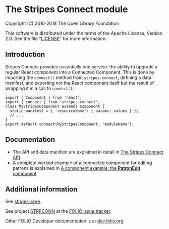 # The Stripes Connect module

Copyright (C) 2016-2018 The Open Library Foundation

This software is distributed under the terms of the Apache License,
Version 2.0. See the file "[LICENSE](LICENSE)" for more information.

## Introduction

Stripes Connect provides essentially one service: the ability to
upgrade a regular React component into a Connected Component. This is
done by importing the `connect()` method from `stripes-connect`,
defining a data manifest, and exporting not the React component itself
but the result of wrapping it in a call to `connect()`:

```
import { Component } from 'react';
import { connect } from 'stripes-connect';
class MyStripesComponent extends Component {
  static manifest = { 'resourceName': { params: values } };
  // ...
}
export default connect(MyStripesComponent, 'moduleName');
```

## Documentation

* The API and data manifest are explained in detail in
[The Stripes Connect API](doc/api.md).
* A complete worked example of a connected component for editing patrons
is explained in
[A component example: the **PatronEdit** component](https://github.com/folio-org/stripes-core/blob/master/doc/component-example.md).

## Additional information

See [stripes-core](https://github.com/folio-org/stripes-core).

See project [STRPCONN](https://issues.folio.org/browse/STRPCONN)
at the [FOLIO issue tracker](https://dev.folio.org/guidelines/issue-tracker/).

Other FOLIO Developer documentation is at [dev.folio.org](https://dev.folio.org/)
